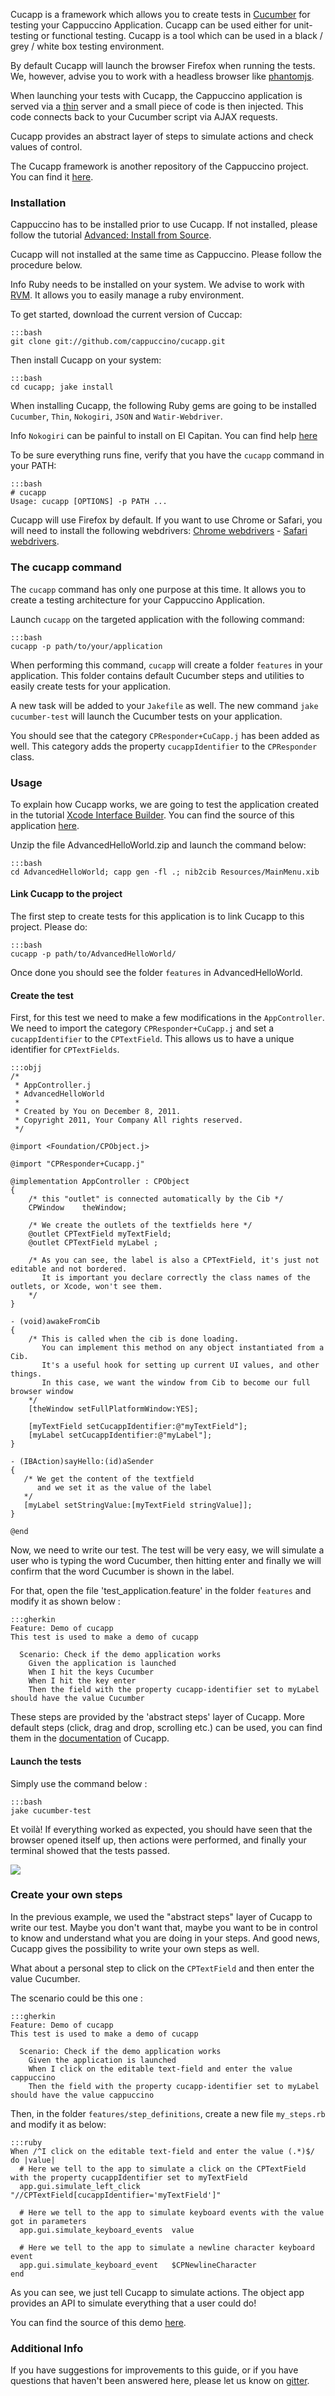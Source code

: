 Cucapp is a framework which allows you to create tests in [Cucumber](https://cucumber.io) for testing your Cappuccino Application. Cucapp can be used either for unit-testing or functional testing. Cucapp is a tool which can be used in a black / grey / white box testing environment.

By default Cucapp will launch the browser Firefox when running the tests. We, however, advise you to work with a headless browser like [phantomjs](http://phantomjs.org).

When launching your tests with Cucapp, the Cappuccino application is served via a [thin](http://code.macournoyer.com/thin/) server and a small piece of code is then injected. This code connects back to your Cucumber script via AJAX requests.

Cucapp provides an abstract layer of steps to simulate actions and check values of control.

The Cucapp framework is another repository of the Cappuccino project. You can find it [here](https://github.com/cappuccino/cucapp).

### Installation

Cappuccino has to be installed prior to use Cucapp. If not installed, please follow the tutorial [Advanced: Install from Source](/learn/build-source.html).

Cucapp will not installed at the same time as Cappuccino. Please follow the procedure below.

<span class="label label-info">Info</span> Ruby needs to be installed on your system. We advise to work with [RVM](http://rvm.io). It allows you to easily manage a ruby environment.

To get started, download the current version of Cuccap:

    :::bash
    git clone git://github.com/cappuccino/cucapp.git

Then install Cucapp on your system:

    :::bash
    cd cucapp; jake install

When installing Cucapp, the following Ruby gems are going to be installed `Cucumber`, `Thin`, `Nokogiri`, `JSON` and `Watir-Webdriver`.

<span class="label label-info">Info</span> `Nokogiri` can be painful to install on El Capitan. You can find help [here](http://www.nokogiri.org/tutorials/installing_nokogiri.html)

To be sure everything runs fine, verify that you have the `cucapp` command in your PATH:

    :::bash
    # cucapp
    Usage: cucapp [OPTIONS] -p PATH ...

Cucapp will use Firefox by default. If you want to use Chrome or Safari, you will need to install the following webdrivers: [Chrome webdrivers](http://watirwebdriver.com/chrome/) - [Safari webdrivers](http://watirwebdriver.com/safari/).

### The cucapp command

The `cucapp` command has only one purpose at this time. It allows you to create a testing architecture for your Cappuccino Application.

Launch `cucapp` on the targeted application with the following command:

    :::bash
    cucapp -p path/to/your/application

When performing this command, `cucapp` will create a folder `features` in your application. This folder contains default Cucumber steps and utilities to easily create tests for your application.

A new task will be added to your `Jakefile` as well. The new command `jake cucumber-test` will launch the Cucumber tests on your application.

You should see that the category `CPResponder+CuCapp.j` has been added as well. This category adds the property `cucappIdentifier` to the `CPResponder` class.

### Usage

To explain how Cucapp works, we are going to test the application created in the tutorial [Xcode Interface Builder](/learn/xcode-basics.html). You can find the source of this application [here](files/AdvancedHelloWorld.zip).

Unzip the file AdvancedHelloWorld.zip and launch the command below:

    :::bash
    cd AdvancedHelloWorld; capp gen -fl .; nib2cib Resources/MainMenu.xib

#### Link Cucapp to the project

The first step to create tests for this application is to link Cucapp to this project. Please do:

    :::bash
    cucapp -p path/to/AdvancedHelloWorld/

Once done you should see the folder `features` in AdvancedHelloWorld.

#### Create the test

First, for this test we need to make a few modifications in the `AppController`. We need to import the category `CPResponder+CuCapp.j` and set a `cucappIdentifier` to the `CPTextField`. This allows us to have a unique identifier for `CPTextFields`.

    :::objj
    /*
     * AppController.j
     * AdvancedHelloWorld
     *
     * Created by You on December 8, 2011.
     * Copyright 2011, Your Company All rights reserved.
     */

    @import <Foundation/CPObject.j>

    @import "CPResponder+Cucapp.j"

    @implementation AppController : CPObject
    {
        /* this "outlet" is connected automatically by the Cib */
        CPWindow    theWindow;

        /* We create the outlets of the textfields here */
        @outlet CPTextField myTextField;
        @outlet CPTextField myLabel ;

        /* As you can see, the label is also a CPTextField, it's just not editable and not bordered.
           It is important you declare correctly the class names of the outlets, or Xcode, won't see them.
        */
    }

    - (void)awakeFromCib
    {
        /* This is called when the cib is done loading.
           You can implement this method on any object instantiated from a Cib.
           It's a useful hook for setting up current UI values, and other things.
           In this case, we want the window from Cib to become our full browser window
        */
        [theWindow setFullPlatformWindow:YES];

        [myTextField setCucappIdentifier:@"myTextField"];
        [myLabel setCucappIdentifier:@"myLabel"];
    }

    - (IBAction)sayHello:(id)aSender
    {
       /* We get the content of the textfield
          and we set it as the value of the label
       */
       [myLabel setStringValue:[myTextField stringValue]];
    }

    @end

Now, we need to write our test. The test will be very easy, we will simulate a user who is typing the word Cucumber, then hitting enter and finally we will confirm that the word Cucumber is shown in the label.

For that, open the file 'test_application.feature' in the folder `features` and modify it as shown below :

    :::gherkin
    Feature: Demo of cucapp
    This test is used to make a demo of cucapp

      Scenario: Check if the demo application works
        Given the application is launched
        When I hit the keys Cucumber
        When I hit the key enter
        Then the field with the property cucapp-identifier set to myLabel should have the value Cucumber

These steps are provided by the 'abstract steps' layer of Cucapp. More default steps (click, drag and drop, scrolling etc.) can be used, you can find them in the [documentation](https://github.com/cappuccino/cucapp) of Cucapp.

#### Launch the tests

Simply use the command below :

    :::bash
    jake cucumber-test

Et voilà! If everything worked as expected, you should have seen that the browser opened itself up, then actions were performed, and finally your terminal showed that the tests passed.

![](cucapp-1-terminal.png)

### Create your own steps

In the previous example, we used the "abstract steps" layer of Cucapp to write our test. Maybe you don't want that, maybe you want to be in control to know and understand what you are doing in your steps. And good news, Cucapp gives the possibility to write your own steps as well.

What about a personal step to click on the `CPTextField` and then enter the value Cucumber.

The scenario could be this one :

    :::gherkin
    Feature: Demo of cucapp
    This test is used to make a demo of cucapp

      Scenario: Check if the demo application works
        Given the application is launched
        When I click on the editable text-field and enter the value cappuccino
        Then the field with the property cucapp-identifier set to myLabel should have the value cappuccino

Then, in the folder `features/step_definitions`, create a new file `my_steps.rb` and modify it as below:

    :::ruby
    When /^I click on the editable text-field and enter the value (.*)$/ do |value|
      # Here we tell to the app to simulate a click on the CPTextField with the property cucappIdentifier set to myTextField
      app.gui.simulate_left_click       "//CPTextField[cucappIdentifier='myTextField']"

      # Here we tell to the app to simulate keyboard events with the value got in parameters
      app.gui.simulate_keyboard_events  value

      # Here we tell to the app to simulate a newline character keyboard event
      app.gui.simulate_keyboard_event   $CPNewlineCharacter
    end

As you can see, we just tell Cucapp to simulate actions. The object app provides an API to simulate everything that a user could do!

You can find the source of this demo [here](files/AdvancedHelloWorldCucapp.zip).

### Additional Info

If you have suggestions for improvements to this guide, or if you have
questions that haven't been answered here, please let us know on
[gitter](https://gitter.im/cappuccino/cappuccino).